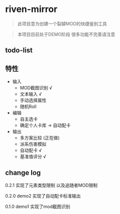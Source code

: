# riven-mirror

> 此项目意为创建一个裂罅MOD的快捷鉴别工具

> 本项目目前处于DEMO阶段 很多功能不完善请注意

## todo-list




## 特性
- 输入
  - MOD截图识别 √
  - 文本输入 √
  - 手动选择属性
  - 随机Roll
- 编辑
  - 自主选卡
  - 确定个人卡库 -> 自动配卡
- 输出
  - 多方案比较 (正在做)
  - 派系伤害模拟
  - 自动配卡 √
  - 基准值评分 √

## change log

0.2.1 实现了元素类型限制 以及追随者MOD限制

0.2.0 demo2 实现了自动配卡标准输出

0.1.0 demo1 实现了mod截图识别
